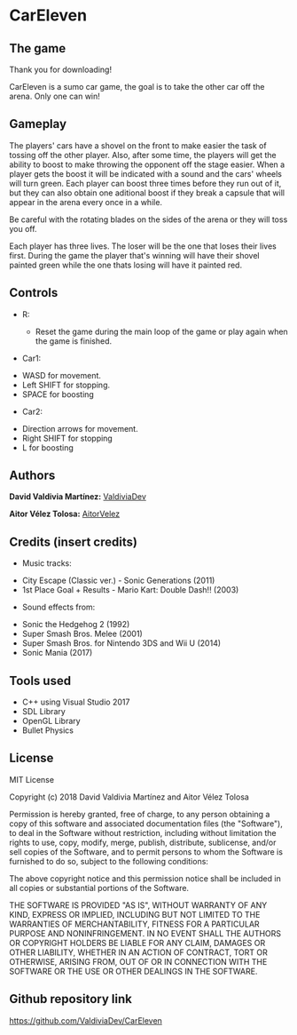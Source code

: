﻿# CarEleven

## The game

Thank you for downloading!

CarEleven is a sumo car game, the goal is to take the other car off the arena. Only one can win!

## Gameplay

The players' cars have a shovel on the front to make easier the task of tossing off the other player. Also, after some time, the players will get
the ability to boost to make throwing the opponent off the stage easier. When a player gets the boost it will be indicated with a sound 
and the cars' wheels will turn green. Each player can boost three times before they run out of it, but they can also
obtain one aditional boost if they break a capsule that will appear in the arena every once in a while.

Be careful with the rotating blades on the sides of the arena or they will toss you off.

Each player has three lives. The loser will be the one that loses their lives first. During the game the player that's winning will have
their shovel painted green while the one thats losing will have it painted red.

## Controls

* R: 
  - Reset the game during the main loop of the game or play again when the game is finished.

* Car1: 
 - WASD for movement.
 - Left SHIFT for stopping.
 - SPACE for boosting 

* Car2: 
 - Direction arrows for movement.
 - Right SHIFT for stopping
 - L for boosting

## Authors 

**David Valdivia Martínez:** [ValdiviaDev](https://github.com/ValdiviaDev)

**Aitor Vélez Tolosa:** [AitorVelez](https://github.com/AitorVelez)
 
## Credits (insert credits)

* Music tracks:
 - City Escape (Classic ver.) - Sonic Generations (2011)
 - 1st Place Goal + Results - Mario Kart: Double Dash!! (2003)

* Sound effects from:
 - Sonic the Hedgehog 2 (1992)
 - Super Smash Bros. Melee (2001)
 - Super Smash Bros. for Nintendo 3DS and Wii U (2014)
 - Sonic Mania (2017)

## Tools used

* C++ using Visual Studio 2017
* SDL Library
* OpenGL Library
* Bullet Physics

## License

MIT License

Copyright (c) 2018 David Valdivia Martínez and Aitor Vélez Tolosa

Permission is hereby granted, free of charge, to any person obtaining a copy
of this software and associated documentation files (the "Software"), to deal
in the Software without restriction, including without limitation the rights
to use, copy, modify, merge, publish, distribute, sublicense, and/or sell
copies of the Software, and to permit persons to whom the Software is
furnished to do so, subject to the following conditions:

The above copyright notice and this permission notice shall be included in all
copies or substantial portions of the Software.

THE SOFTWARE IS PROVIDED "AS IS", WITHOUT WARRANTY OF ANY KIND, EXPRESS OR
IMPLIED, INCLUDING BUT NOT LIMITED TO THE WARRANTIES OF MERCHANTABILITY,
FITNESS FOR A PARTICULAR PURPOSE AND NONINFRINGEMENT. IN NO EVENT SHALL THE
AUTHORS OR COPYRIGHT HOLDERS BE LIABLE FOR ANY CLAIM, DAMAGES OR OTHER
LIABILITY, WHETHER IN AN ACTION OF CONTRACT, TORT OR OTHERWISE, ARISING FROM,
OUT OF OR IN CONNECTION WITH THE SOFTWARE OR THE USE OR OTHER DEALINGS IN THE
SOFTWARE.

## Github repository link

https://github.com/ValdiviaDev/CarEleven
